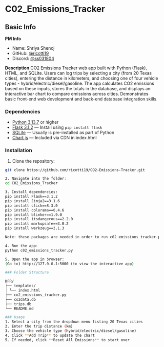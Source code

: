# C02_Emissions_Tracker
## Basic Info
**PM Info**
- Name: Shriya Shenoj
- GitHub: [@ricotti19](https://github.com/ricotti19)
- Discord: [@ss031804](https://discord.com/users/ss031804)

**Description**
CO2 Emissions Tracker web app built with Python (Flask), HTML, and SQLite. 
Users can log trips by selecting a city (from 20 Texas cities), entering the distance in kilometers, and choosing one of four vehicle types - hybrid/electric/diesel/gasoline. 
The app calculates CO2 emissions based on these inputs, stores the totals in the database, and displays an interactive bar chart to compare emissions across cities.
Demonstrates basic front-end web development and back-end database integration skills.
### Dependencies
* [Python 3.13.7](https://www.python.org/downloads/release/python-3137/) or higher
* [Flask 3.1.2](https://pypi.org/project/Flask/) — Install using `pip install flask`
* [SQLite](https://www.sqlite.org/download.html) — Usually is pre-installed as part of Python
* [Chart.js](https://www.chartjs.org/) — Included via CDN in index.html
### Installation

1. Clone the repository:

```bash
git clone https://github.com/ricotti19/CO2-Emissions-Tracker.git

2. Navigate into the folder:
cd C02_Emissions_Tracker

3. Install dependencies:
pip install Flask==3.1.2
pip install Jinja2==3.1.6
pip install click==8.3.0
pip install colorama==0.4.6
pip install blinker==1.9.0
pip install itsdangerous==2.2.0
pip install markupsafe==3.0.2
pip install werkzeug==3.1.3

Note: these packages are needed in order to run c02_emissions_tracker.py

4. Run the app:
python c02_emissions_tracker.py

5. Open the app in browser:
(Go to) http://127.0.0.1:5000 (to view the interactive app)

### Folder Structure

DFR/
├── templates/
│ └── index.html
├── co2_emissions_tracker.py
├── co2data.db
├── trips.db
└── README.md

### Usage
1. Select a city from the dropdown menu listing 20 Texas cities
2. Enter the trip distance (km)
3. Choose the vehicle type (hybrid/electric/diesel/gasoline)
4. Click **Add Trip** to update the chart
5. If needed, click **Reset All Emissions** to start over

